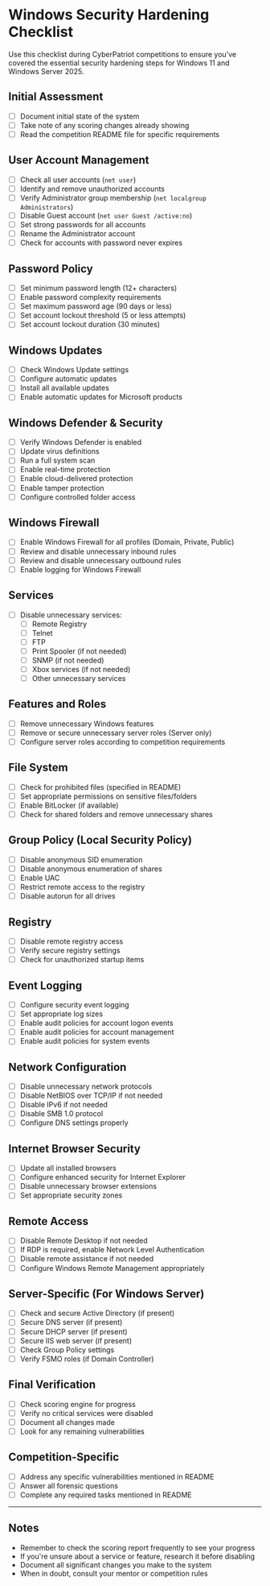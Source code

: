 # Windows Security Hardening Checklist

Use this checklist during CyberPatriot competitions to ensure you've covered the essential security hardening steps for Windows 11 and Windows Server 2025.

## Initial Assessment

- [ ] Document initial state of the system
- [ ] Take note of any scoring changes already showing
- [ ] Read the competition README file for specific requirements

## User Account Management

- [ ] Check all user accounts (`net user`)
- [ ] Identify and remove unauthorized accounts
- [ ] Verify Administrator group membership (`net localgroup Administrators`)
- [ ] Disable Guest account (`net user Guest /active:no`)
- [ ] Set strong passwords for all accounts
- [ ] Rename the Administrator account
- [ ] Check for accounts with password never expires

## Password Policy

- [ ] Set minimum password length (12+ characters)
- [ ] Enable password complexity requirements
- [ ] Set maximum password age (90 days or less)
- [ ] Set account lockout threshold (5 or less attempts)
- [ ] Set account lockout duration (30 minutes)

## Windows Updates

- [ ] Check Windows Update settings
- [ ] Configure automatic updates
- [ ] Install all available updates
- [ ] Enable automatic updates for Microsoft products

## Windows Defender & Security

- [ ] Verify Windows Defender is enabled
- [ ] Update virus definitions
- [ ] Run a full system scan
- [ ] Enable real-time protection
- [ ] Enable cloud-delivered protection
- [ ] Enable tamper protection
- [ ] Configure controlled folder access

## Windows Firewall

- [ ] Enable Windows Firewall for all profiles (Domain, Private, Public)
- [ ] Review and disable unnecessary inbound rules
- [ ] Review and disable unnecessary outbound rules
- [ ] Enable logging for Windows Firewall

## Services

- [ ] Disable unnecessary services:
  - [ ] Remote Registry
  - [ ] Telnet
  - [ ] FTP
  - [ ] Print Spooler (if not needed)
  - [ ] SNMP (if not needed)
  - [ ] Xbox services (if not needed)
  - [ ] Other unnecessary services

## Features and Roles

- [ ] Remove unnecessary Windows features
- [ ] Remove or secure unnecessary server roles (Server only)
- [ ] Configure server roles according to competition requirements

## File System

- [ ] Check for prohibited files (specified in README)
- [ ] Set appropriate permissions on sensitive files/folders
- [ ] Enable BitLocker (if available)
- [ ] Check for shared folders and remove unnecessary shares

## Group Policy (Local Security Policy)

- [ ] Disable anonymous SID enumeration
- [ ] Disable anonymous enumeration of shares
- [ ] Enable UAC
- [ ] Restrict remote access to the registry
- [ ] Disable autorun for all drives

## Registry

- [ ] Disable remote registry access
- [ ] Verify secure registry settings
- [ ] Check for unauthorized startup items

## Event Logging

- [ ] Configure security event logging
- [ ] Set appropriate log sizes
- [ ] Enable audit policies for account logon events
- [ ] Enable audit policies for account management
- [ ] Enable audit policies for system events

## Network Configuration

- [ ] Disable unnecessary network protocols
- [ ] Disable NetBIOS over TCP/IP if not needed
- [ ] Disable IPv6 if not needed
- [ ] Disable SMB 1.0 protocol
- [ ] Configure DNS settings properly

## Internet Browser Security

- [ ] Update all installed browsers
- [ ] Configure enhanced security for Internet Explorer
- [ ] Disable unnecessary browser extensions
- [ ] Set appropriate security zones

## Remote Access

- [ ] Disable Remote Desktop if not needed
- [ ] If RDP is required, enable Network Level Authentication
- [ ] Disable remote assistance if not needed
- [ ] Configure Windows Remote Management appropriately

## Server-Specific (For Windows Server)

- [ ] Check and secure Active Directory (if present)
- [ ] Secure DNS server (if present)
- [ ] Secure DHCP server (if present)
- [ ] Secure IIS web server (if present)
- [ ] Check Group Policy settings
- [ ] Verify FSMO roles (if Domain Controller)

## Final Verification

- [ ] Check scoring engine for progress
- [ ] Verify no critical services were disabled
- [ ] Document all changes made
- [ ] Look for any remaining vulnerabilities

## Competition-Specific

- [ ] Address any specific vulnerabilities mentioned in README
- [ ] Answer all forensic questions
- [ ] Complete any required tasks mentioned in README

---

## Notes

- Remember to check the scoring report frequently to see your progress
- If you're unsure about a service or feature, research it before disabling
- Document all significant changes you make to the system
- When in doubt, consult your mentor or competition rules
